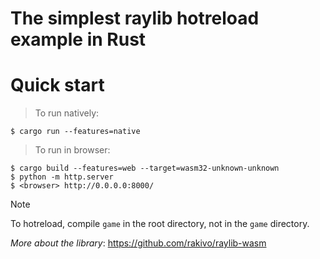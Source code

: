 # The simplest raylib hotreload example in Rust

# Quick start
> To run natively:
```console
$ cargo run --features=native
```

> To run in browser:
```console
$ cargo build --features=web --target=wasm32-unknown-unknown
$ python -m http.server
$ <browser> http://0.0.0.0:8000/
```

> [!NOTE]
> To hotreload, compile `game` in the root directory, not in the `game` directory.

*More about the library*: <https://github.com/rakivo/raylib-wasm>

